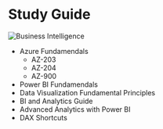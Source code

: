 # Study Guide

![Business Intelligence](https://upload.wikimedia.org/wikipedia/commons/8/8e/Business-Intelligence-800x493.jpg)

- Azure Fundamendals
   - AZ-203
   - AZ-204
   - AZ-900
- Power BI Fundamendals
- Data Visualization Fundamental Principles
- BI and Analytics Guide
- Advanced Analytics with Power BI
- DAX Shortcuts
